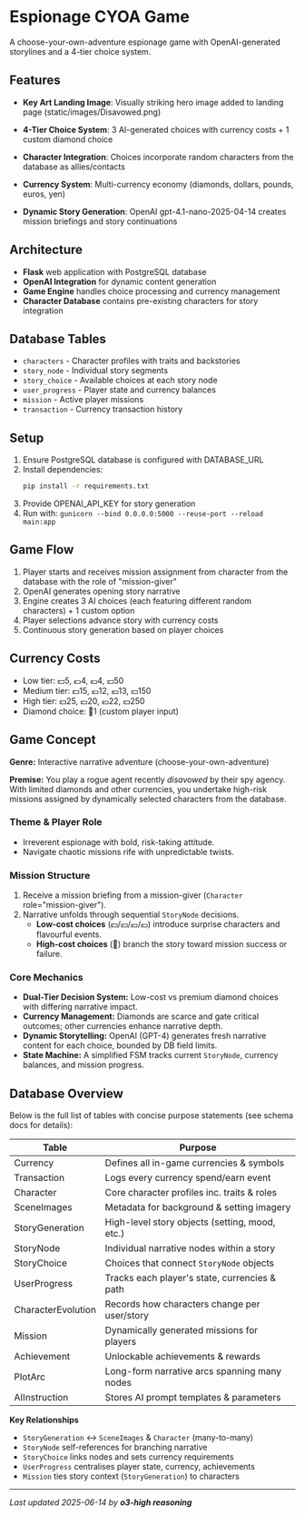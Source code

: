 <!-- Updated by o3-high reasoning on 2025-06-14 -->
# Espionage CYOA Game

A choose-your-own-adventure espionage game with OpenAI-generated storylines and a 4-tier choice system.

## Features

- **Key Art Landing Image**: Visually striking hero image added to landing page (static/images/Disavowed.png)

- **4-Tier Choice System**: 3 AI-generated choices with currency costs + 1 custom diamond choice
- **Character Integration**: Choices incorporate random characters from the database as allies/contacts
- **Currency System**: Multi-currency economy (diamonds, dollars, pounds, euros, yen)
- **Dynamic Story Generation**: OpenAI gpt-4.1-nano-2025-04-14 creates mission briefings and story continuations

## Architecture

- **Flask** web application with PostgreSQL database
- **OpenAI Integration** for dynamic content generation
- **Game Engine** handles choice processing and currency management
- **Character Database** contains pre-existing characters for story integration

## Database Tables

- `characters` - Character profiles with traits and backstories
- `story_node` - Individual story segments
- `story_choice` - Available choices at each story node
- `user_progress` - Player state and currency balances
- `mission` - Active player missions
- `transaction` - Currency transaction history

## Setup

1. Ensure PostgreSQL database is configured with DATABASE_URL
2. Install dependencies:
   ```bash
   pip install -r requirements.txt
   ```
2. Provide OPENAI_API_KEY for story generation
3. Run with: `gunicorn --bind 0.0.0.0:5000 --reuse-port --reload main:app`

## Game Flow

1. Player starts and receives mission assignment from character from the database with the role of "mission-giver"
2. OpenAI generates opening story narrative
3. Engine creates 3 AI choices (each featuring different random characters) + 1 custom option
4. Player selections advance story with currency costs
5. Continuous story generation based on player choices

## Currency Costs

- Low tier: 💵5, 💷4, 💶4, 💴50
- Medium tier: 💵15, 💷12, 💶13, 💴150  
- High tier: 💵25, 💷20, 💶22, 💴250
- Diamond choice: 💎1 (custom player input)

## Game Concept

**Genre:** Interactive narrative adventure (choose-your-own-adventure)

**Premise:** You play a rogue agent recently *disavowed* by their spy agency. With limited diamonds and other currencies, you undertake high-risk missions assigned by dynamically selected characters from the database.

### Theme & Player Role
* Irreverent espionage with bold, risk-taking attitude.
* Navigate chaotic missions rife with unpredictable twists.

### Mission Structure
1. Receive a mission briefing from a mission-giver (`Character` role="mission-giver").
2. Narrative unfolds through sequential `StoryNode` decisions.
   * **Low-cost choices** (💵/💴/💶/💷) introduce surprise characters and flavourful events.
   * **High-cost choices** (💎) branch the story toward mission success or failure.

### Core Mechanics
* **Dual-Tier Decision System:** Low-cost vs premium diamond choices with differing narrative impact.
* **Currency Management:** Diamonds are scarce and gate critical outcomes; other currencies enhance narrative depth.
* **Dynamic Storytelling:** OpenAI (GPT-4) generates fresh narrative content for each choice, bounded by DB field limits.
* **State Machine:** A simplified FSM tracks current `StoryNode`, currency balances, and mission progress.

## Database Overview

Below is the full list of tables with concise purpose statements (see schema docs for details):

| Table | Purpose |
|-------|---------|
| Currency | Defines all in-game currencies & symbols |
| Transaction | Logs every currency spend/earn event |
| Character | Core character profiles inc. traits & roles |
| SceneImages | Metadata for background & setting imagery |
| StoryGeneration | High-level story objects (setting, mood, etc.) |
| StoryNode | Individual narrative nodes within a story |
| StoryChoice | Choices that connect `StoryNode` objects |
| UserProgress | Tracks each player's state, currencies & path |
| CharacterEvolution | Records how characters change per user/story |
| Mission | Dynamically generated missions for players |
| Achievement | Unlockable achievements & rewards |
| PlotArc | Long-form narrative arcs spanning many nodes |
| AIInstruction | Stores AI prompt templates & parameters |

**Key Relationships**
* `StoryGeneration` ↔ `SceneImages` & `Character` (many-to-many)
* `StoryNode` self-references for branching narrative
* `StoryChoice` links nodes and sets currency requirements
* `UserProgress` centralises player state, currency, achievements
* `Mission` ties story context (`StoryGeneration`) to characters

---
*Last updated 2025-06-14 by **o3-high reasoning***